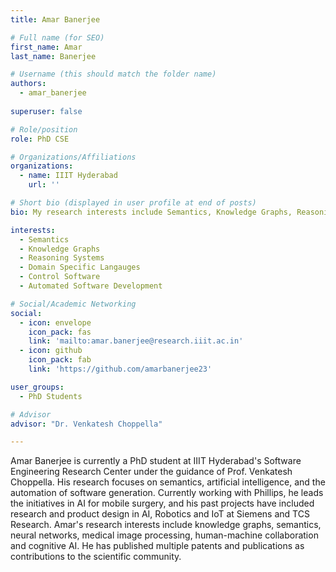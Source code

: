 ```yaml
---
title: Amar Banerjee

# Full name (for SEO)
first_name: Amar
last_name: Banerjee

# Username (this should match the folder name)
authors:
  - amar_banerjee
  
superuser: false

# Role/position
role: PhD CSE

# Organizations/Affiliations
organizations:
  - name: IIIT Hyderabad
    url: ''

# Short bio (displayed in user profile at end of posts)
bio: My research interests include Semantics, Knowledge Graphs, Reasoning Systems, Domain Specific Langauges, Control Software, Automated Software Development

interests:
  - Semantics
  - Knowledge Graphs
  - Reasoning Systems
  - Domain Specific Langauges
  - Control Software
  - Automated Software Development

# Social/Academic Networking
social:
  - icon: envelope
    icon_pack: fas
    link: 'mailto:amar.banerjee@research.iiit.ac.in'
  - icon: github
    icon_pack: fab
    link: 'https://github.com/amarbanerjee23'

user_groups:
  - PhD Students

# Advisor
advisor: "Dr. Venkatesh Choppella"

---
```

Amar Banerjee is currently a PhD student at IIIT Hyderabad's Software Engineering Research Center under the guidance of Prof. Venkatesh Choppella. His research focuses on semantics, artificial intelligence, and the automation of software generation. Currently working with Phillips, he leads the initiatives in AI for mobile surgery, and his past projects have included research and product design in AI, Robotics and IoT at Siemens and TCS Research. Amar's research interests include knowledge graphs, semantics, neural networks, medical image processing, human-machine collaboration and cognitive AI. He has published multiple patents and publications as contributions to the scientific community.
